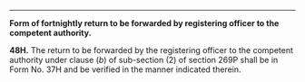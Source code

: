 ****

**Form of fortnightly return to be forwarded by registering officer to the competent authority.**

**48H.** The return to be forwarded by the registering officer to the competent authority under clause (_b_) of sub-section (2) of section 269P shall be in Form No. 37H and be verified in the manner indicated therein.
